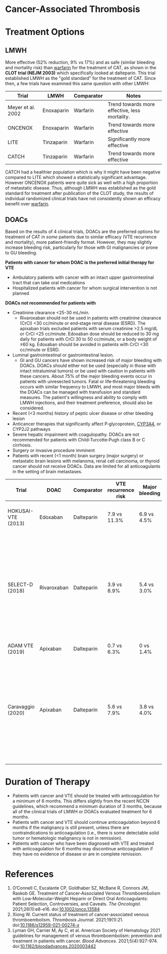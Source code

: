 # Cancer-Associated Thrombosis
# Treatment Options
## LMWH
More effective (52% reduction, 9% vs 17%) and as safe (similar bleeding and mortality risk) than [warfarin](Warfarin.md) for the treatment of CAT, as shown in the **CLOT trial (NEJM 2003)** which specifically looked at dalteparin. This trial established LMWH as the "gold standard" for the treatment of CAT. Since then, a few trials have examined this same question with other LMWH:

| Trial             | LMWH       | Comparator | Notes                |
| ----------------- | ---------- | ---------- | -------------------- |
| Meyer et al. 2002 | Enoxaparin | Warfarin   | Trend towards more effective, less mortality.  |
| ONCENOX           | Enoxaparin | Warfarin   | Trend towards more effective |
| LITE              | Tinzaparin | Warfarin   |  Significantly more effective                    |
| CATCH             | Tinzaparin | Warfarin   | Trend towards more effective                     |

CATCH had a healthier population which is why it might have been negative compared to LITE which showed a statistically significant advantage. However ONCENOX patients were quite sick as well with a high proportion of metastatic disease. Thus, although LMWH was established as the gold standard for treatment after publication of the CLOT study, the results of individual randomized clinical trials have not consistently shown an efficacy benefit over [warfarin](Warfarin.md).

## DOACs
Based on the results of 4 clinical trials, DOACs are the preferred options for treatment of CAT in *some* patients due to similar efficacy (VTE recurrence and mortality), more patient-friendly format. However, they may slightly increase bleeding risk, particularly for those with GI malignancies or prone to GU bleeding.

**Patients with cancer for whom DOAC is the preferred initial therapy for VTE**
-   Ambulatory patients with cancer with an intact upper gastrointestinal tract that can take oral medications
-   Hospitalized patients with cancer for whom surgical intervention is not planned

**DOACs not recommended for patients with**
-   Creatinine clearance <25-30 mL/min.
	- Rivaroxaban should not be used in patients with creatinine clearance (CrCl) <30 cc/minute or end‐stage renal disease (ESRD). The apixaban trials excluded patients with serum creatinine >2.5 mg/dL or CrCl <25 cc/minute. Edoxaban dose should be reduced to 30 mg daily for patients with CrCl 30 to 50 cc/minute, or a body weight of ≤60 kg. Edoxaban should be avoided in patients with CrCl <30 cc/minute or ESRD.
-   Luminal gastrointestinal or gastrointestinal lesion.
	- GI and GU cancers have shown increased risk of major bleeding with DOACs. DOACs should either not be used (especially in those with intact intraluminal tumors) or be used with caution in patients with these cancers. About 75% of the major bleeding events occur in patients with unresected tumors. Fatal or life‐threatening bleeding occurs with similar frequency to LMWH, and most major bleeds with the DOACs can be managed with transfusion and standard measures. The patient's willingness and ability to comply with LMWH injections, and their treatment preference, should also be considered.
-   Recent (<3 months) history of peptic ulcer disease or other bleeding lesion
-   Anticancer therapies that significantly affect P‐glycoprotein, [CYP3A4](../../General%20Medicine/CYP3A4%20Inducers%20and%20Inhibitors.md), or CYP2J2 pathways
-   Severe hepatic impairment with coagulopathy. DOACs are not recommended for patients with Child‐Turcotte‐Pugh class B or C cirrhosis.
-   Surgery or invasive procedure imminent
- Patients with recent (<1 month) brain surgery (major surgery) or metastatic brain lesions with melanoma, renal cell carcinoma, or thyroid cancer should not receive DOACs. Data are limited for all anticoagulants in the setting of brain metastases.

| Trial       | DOAC        | Comparator | VTE recurrence risk | Major bleeding | Mortality     | Note                                                                                                                                                |
| ----------- | ----------- | ---------- | ------------------- | -------------- | ------------- | --------------------------------------------------------------------------------------------------------------------------------------------------- |
| HOKUSAI-VTE (2013) | Edoxaban    | Dalteparin | 7.9 vs 11.3%        | 6.9 vs 4.5%    | 39.5 vs 36.6% | More major bleeding in those with GI malignancy.                                                                                                                                                    | 
| SELECT-D (2018)   | Rivaroxaban | Dalteparin | 3.9 vs 8.9%         | 5.4 vs 3.0%    | 23.6 vs 27.6% | UGI cancer more likely to experience major bleeding with rivaroxaban. Nonmajor GI or GU bleeding more frequent with rivaroxaban as well, about 13%. |
| ADAM VTE (2019)   | Apixaban    | Dalteparin | 0.7 vs 6.3%         | 0 vs 1.4%      | 16 vs 11%     |                                                                                                                                                     |
| Caravaggio (2020)  | Apixaban    | Dalteparin | 5.6 vs 7.9%         | 3.8 vs 4.0%    | 23.4 vs 26.4% | Major bleeding events similar for all-comers, GI subgroup not presented and intracranial mets excluded. Patients < 65 may benefit more from apixaban.                                                                                                                                                    |

# Duration of Therapy
- Patients with cancer and VTE should be treated with anticoagulation for a minimum of 6 months. This differs slightly from the recent NCCN guidelines, which recommend a minimum duration of 3 months, because all of the clinical trials of LMWH or DOACs evaluated treatment for 6 months.
- Patients with cancer and VTE should continue anticoagulation beyond 6 months if the malignancy is still present, unless there are contraindications to anticoagulation (i.e., there is some detectable solid tumor or hematologic malignancy is not in remission).
- Patients with cancer who have been diagnosed with VTE and treated with anticoagulation for 6 months may discontinue anticoagulation if they have no evidence of disease or are in complete remission.

# References
1. O’Connell C, Escalante CP, Goldhaber SZ, McBane R, Connors JM, Raskob GE. Treatment of Cancer‐Associated Venous Thromboembolism with Low‐Molecular‐Weight Heparin or Direct Oral Anticoagulants: Patient Selection, Controversies, and Caveats. _The Oncologist_. 2021;26(1):e8-e16. doi:[10.1002/onco.13584](https://doi.org/10.1002/onco.13584)
2. Xiong W. Current status of treatment of cancer-associated venous thromboembolism. _Thrombosis Journal_. 2021;19(1):21. doi:[10.1186/s12959-021-00274-x](https://doi.org/10.1186/s12959-021-00274-x)
3. Lyman GH, Carrier M, Ay C, et al. American Society of Hematology 2021 guidelines for management of venous thromboembolism: prevention and treatment in patients with cancer. _Blood Advances_. 2021;5(4):927-974. doi:[10.1182/bloodadvances.2020003442](https://doi.org/10.1182/bloodadvances.2020003442)